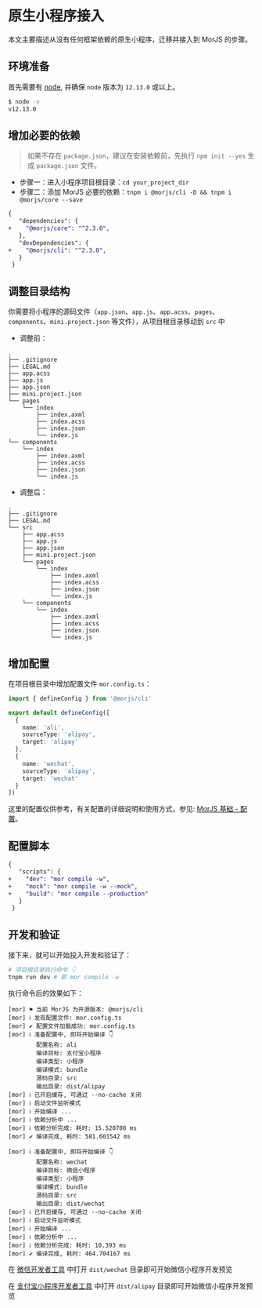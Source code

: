 # 原生小程序接入

本文主要描述从没有任何框架依赖的原生小程序，迁移并接入到 MorJS 的步骤。

## 环境准备

首先需要有 [node](https://nodejs.org/zh-cn/), 并确保 `node` 版本为 `12.13.0` 或以上。

```bash
$ node -v
v12.13.0
```

## 增加必要的依赖

> 如果不存在 `package.json`，建议在安装依赖前，先执行 `npm init --yes` 生成 `package.json` 文件。

- 步骤一：进入小程序项目根目录：`cd your_project_dir`
- 步骤二：添加 MorJS 必要的依赖：`tnpm i @morjs/cli -D && tnpm i @morjs/core --save`

```diff
{
   "dependencies": {
+    "@morjs/core": "^2.3.0",
   },
   "devDependencies": {
+    "@morjs/cli": "^2.3.0",
   }
 }
```

## 调整目录结构

你需要将小程序的源码文件（`app.json`、`app.js`、`app.acss`、`pages`、`components`、`mini.project.json` 等文件），从项目根目录移动到 `src` 中

- 调整前：

```
.
├── .gitignore
├── LEGAL.md
├── app.acss
├── app.js
├── app.json
├── mini.project.json
└── pages
    └── index
        ├── index.axml
        ├── index.acss
        ├── index.json
        └── index.js
└── components
    └── index
        ├── index.axml
        ├── index.acss
        ├── index.json
        └── index.js
```

- 调整后：

```
.
├── .gitignore
├── LEGAL.md
└── src
    ├── app.acss
    ├── app.js
    ├── app.json
    ├── mini.project.json
    └── pages
        └── index
            ├── index.axml
            ├── index.acss
            ├── index.json
            └── index.js
    └── components
        └── index
            ├── index.axml
            ├── index.acss
            ├── index.json
            └── index.js
```

## 增加配置

在项目根目录中增加配置文件 `mor.config.ts`：

```typescript
import { defineConfig } from '@morjs/cli'

export default defineConfig([
  {
    name: 'ali',
    sourceType: 'alipay',
    target: 'alipay'
  },
  {
    name: 'wechat',
    sourceType: 'alipay',
    target: 'wechat'
  }
])
```

这里的配置仅供参考，有关配置的详细说明和使用方式，参见: [MorJS 基础 - 配置](/guides/basic/config.md)。

## 配置脚本

```diff
{
   "scripts": {
+    "dev": "mor compile -w",
+    "mock": "mor compile -w --mock",
+    "build": "mor compile --production"
   }
 }
```

## 开发和验证

接下来，就可以开始投入开发和验证了：

```bash
# 项目根目录执行命令 👇
tnpm run dev # 即 mor compile -w
```

执行命令后的效果如下：

```
[mor] ⚑ 当前 MorJS 为开源版本: @morjs/cli
[mor] ℹ 发现配置文件: mor.config.ts
[mor] ✔ 配置文件加载成功: mor.config.ts
[mor] ℹ 准备配置中, 即将开始编译 👇
        配置名称: ali
        编译目标: 支付宝小程序
        编译类型: 小程序
        编译模式: bundle
        源码目录: src
        输出目录: dist/alipay
[mor] ℹ 已开启缓存, 可通过 --no-cache 关闭
[mor] ℹ 启动文件监听模式
[mor] ℹ 开始编译 ...
[mor] ℹ 依赖分析中 ...
[mor] ℹ 依赖分析完成: 耗时: 15.520708 ms
[mor] ✔ 编译完成, 耗时: 581.601542 ms

[mor] ℹ 准备配置中, 即将开始编译 👇
        配置名称: wechat
        编译目标: 微信小程序
        编译类型: 小程序
        编译模式: bundle
        源码目录: src
        输出目录: dist/wechat
[mor] ℹ 已开启缓存, 可通过 --no-cache 关闭
[mor] ℹ 启动文件监听模式
[mor] ℹ 开始编译 ...
[mor] ℹ 依赖分析中 ...
[mor] ℹ 依赖分析完成: 耗时: 10.393 ms
[mor] ✔ 编译完成, 耗时: 464.704167 ms
```

在 [微信开发者工具](https://developers.weixin.qq.com/miniprogram/dev/devtools/download.html) 中打开 `dist/wechat` 目录即可开始微信小程序开发预览

在 [支付宝小程序开发者工具](https://opendocs.alipay.com/mini/ide/download) 中打开 `dist/alipay` 目录即可开始微信小程序开发预览
